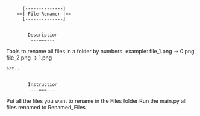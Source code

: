 		  [--------------]
	   -==| File Renamer |==-
		  [--------------]


            Description
		     ---===---

Tools to rename all files in a folder by numbers.
example:
	file_1.png -> 0.png
	file_2.png -> 1.png

	ect..


			Instruction
		     ---===---
Put all the files you want to rename in the Files folder
Run the main.py
all files renamed to Renamed_Files
